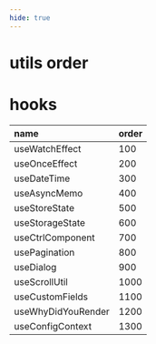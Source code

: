 ```yaml
---
hide: true
---
```


# utils order

# hooks

| name               | order |
| :----------------- | :---- |
| useWatchEffect     | 100   |
| useOnceEffect      | 200   |
| useDateTime        | 300   |
| useAsyncMemo       | 400   |
| useStoreState      | 500   |
| useStorageState    | 600   |
| useCtrlComponent   | 700   |
| usePagination      | 800   |
| useDialog          | 900   |
| useScrollUtil      | 1000  |
| useCustomFields    | 1100  |
| useWhyDidYouRender | 1200  |
| useConfigContext   | 1300  |
